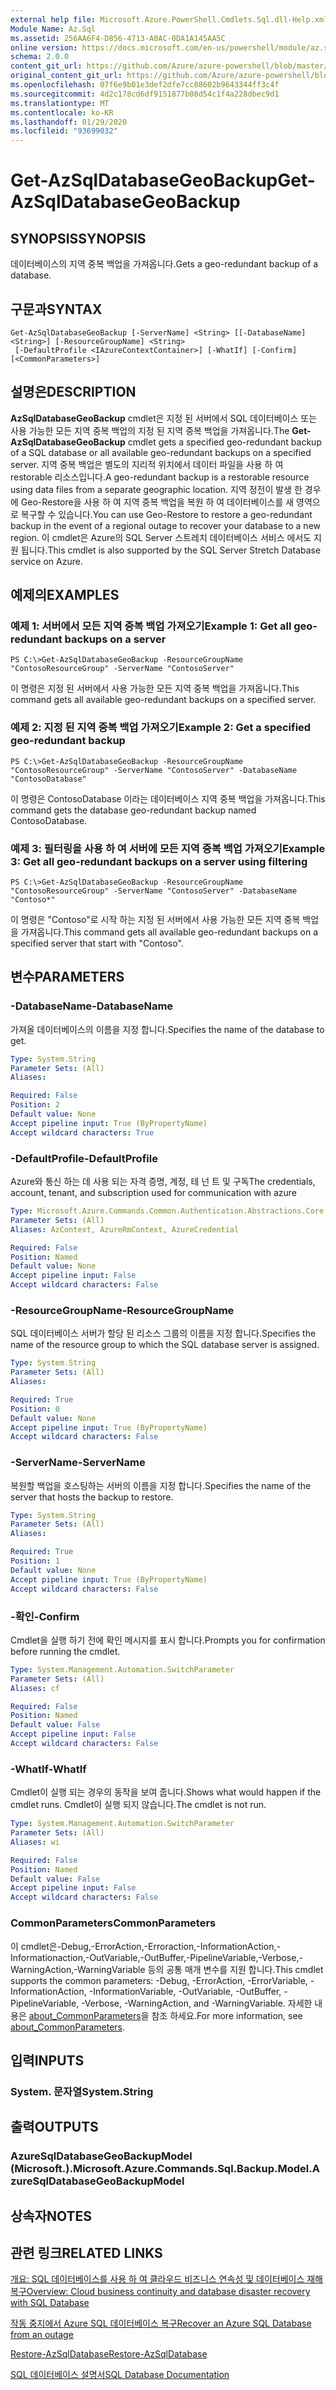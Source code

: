 ```yaml
---
external help file: Microsoft.Azure.PowerShell.Cmdlets.Sql.dll-Help.xml
Module Name: Az.Sql
ms.assetid: 256AA6F4-D856-4713-A0AC-0DA1A145AA5C
online version: https://docs.microsoft.com/en-us/powershell/module/az.sql/get-azsqldatabasegeobackup
schema: 2.0.0
content_git_url: https://github.com/Azure/azure-powershell/blob/master/src/Sql/Sql/help/Get-AzSqlDatabaseGeoBackup.md
original_content_git_url: https://github.com/Azure/azure-powershell/blob/master/src/Sql/Sql/help/Get-AzSqlDatabaseGeoBackup.md
ms.openlocfilehash: 07f6e9b01e3def2dfe7cc88602b9643344ff3c4f
ms.sourcegitcommit: 4d2c178cd6df9151877b08d54c1f4a228dbec9d1
ms.translationtype: MT
ms.contentlocale: ko-KR
ms.lasthandoff: 01/29/2020
ms.locfileid: "93699032"
---
```

# <span data-ttu-id="2db08-101">Get-AzSqlDatabaseGeoBackup</span><span class="sxs-lookup"><span data-stu-id="2db08-101">Get-AzSqlDatabaseGeoBackup</span></span>

## <span data-ttu-id="2db08-102">SYNOPSIS</span><span class="sxs-lookup"><span data-stu-id="2db08-102">SYNOPSIS</span></span>
<span data-ttu-id="2db08-103">데이터베이스의 지역 중복 백업을 가져옵니다.</span><span class="sxs-lookup"><span data-stu-id="2db08-103">Gets a geo-redundant backup of a database.</span></span>

## <span data-ttu-id="2db08-104">구문과</span><span class="sxs-lookup"><span data-stu-id="2db08-104">SYNTAX</span></span>

```
Get-AzSqlDatabaseGeoBackup [-ServerName] <String> [[-DatabaseName] <String>] [-ResourceGroupName] <String>
 [-DefaultProfile <IAzureContextContainer>] [-WhatIf] [-Confirm] [<CommonParameters>]
```

## <span data-ttu-id="2db08-105">설명은</span><span class="sxs-lookup"><span data-stu-id="2db08-105">DESCRIPTION</span></span>
<span data-ttu-id="2db08-106">**AzSqlDatabaseGeoBackup** cmdlet은 지정 된 서버에서 SQL 데이터베이스 또는 사용 가능한 모든 지역 중복 백업의 지정 된 지역 중복 백업을 가져옵니다.</span><span class="sxs-lookup"><span data-stu-id="2db08-106">The **Get-AzSqlDatabaseGeoBackup** cmdlet gets a specified geo-redundant backup of a SQL database or all available geo-redundant backups on a specified server.</span></span>
<span data-ttu-id="2db08-107">지역 중복 백업은 별도의 지리적 위치에서 데이터 파일을 사용 하 여 restorable 리소스입니다.</span><span class="sxs-lookup"><span data-stu-id="2db08-107">A geo-redundant backup is a restorable resource using data files from a separate geographic location.</span></span>
<span data-ttu-id="2db08-108">지역 정전이 발생 한 경우에 Geo-Restore을 사용 하 여 지역 중복 백업을 복원 하 여 데이터베이스를 새 영역으로 복구할 수 있습니다.</span><span class="sxs-lookup"><span data-stu-id="2db08-108">You can use Geo-Restore to restore a geo-redundant backup in the event of a regional outage to recover your database to a new region.</span></span>
<span data-ttu-id="2db08-109">이 cmdlet은 Azure의 SQL Server 스트레치 데이터베이스 서비스 에서도 지원 됩니다.</span><span class="sxs-lookup"><span data-stu-id="2db08-109">This cmdlet is also supported by the SQL Server Stretch Database service on Azure.</span></span>

## <span data-ttu-id="2db08-110">예제의</span><span class="sxs-lookup"><span data-stu-id="2db08-110">EXAMPLES</span></span>

### <span data-ttu-id="2db08-111">예제 1: 서버에서 모든 지역 중복 백업 가져오기</span><span class="sxs-lookup"><span data-stu-id="2db08-111">Example 1: Get all geo-redundant backups on a server</span></span>
```
PS C:\>Get-AzSqlDatabaseGeoBackup -ResourceGroupName "ContosoResourceGroup" -ServerName "ContosoServer"
```

<span data-ttu-id="2db08-112">이 명령은 지정 된 서버에서 사용 가능한 모든 지역 중복 백업을 가져옵니다.</span><span class="sxs-lookup"><span data-stu-id="2db08-112">This command gets all available geo-redundant backups on a specified server.</span></span>

### <span data-ttu-id="2db08-113">예제 2: 지정 된 지역 중복 백업 가져오기</span><span class="sxs-lookup"><span data-stu-id="2db08-113">Example 2: Get a specified geo-redundant backup</span></span>
```
PS C:\>Get-AzSqlDatabaseGeoBackup -ResourceGroupName "ContosoResourceGroup" -ServerName "ContosoServer" -DatabaseName "ContosoDatabase"
```

<span data-ttu-id="2db08-114">이 명령은 ContosoDatabase 이라는 데이터베이스 지역 중복 백업을 가져옵니다.</span><span class="sxs-lookup"><span data-stu-id="2db08-114">This command gets the database geo-redundant backup named ContosoDatabase.</span></span>

### <span data-ttu-id="2db08-115">예제 3: 필터링을 사용 하 여 서버에 모든 지역 중복 백업 가져오기</span><span class="sxs-lookup"><span data-stu-id="2db08-115">Example 3: Get all geo-redundant backups on a server using filtering</span></span>
```
PS C:\>Get-AzSqlDatabaseGeoBackup -ResourceGroupName "ContosoResourceGroup" -ServerName "ContosoServer" -DatabaseName "Contoso*"
```

<span data-ttu-id="2db08-116">이 명령은 "Contoso"로 시작 하는 지정 된 서버에서 사용 가능한 모든 지역 중복 백업을 가져옵니다.</span><span class="sxs-lookup"><span data-stu-id="2db08-116">This command gets all available geo-redundant backups on a specified server that start with "Contoso".</span></span>

## <span data-ttu-id="2db08-117">변수</span><span class="sxs-lookup"><span data-stu-id="2db08-117">PARAMETERS</span></span>

### <span data-ttu-id="2db08-118">-DatabaseName</span><span class="sxs-lookup"><span data-stu-id="2db08-118">-DatabaseName</span></span>
<span data-ttu-id="2db08-119">가져올 데이터베이스의 이름을 지정 합니다.</span><span class="sxs-lookup"><span data-stu-id="2db08-119">Specifies the name of the database to get.</span></span>

```yaml
Type: System.String
Parameter Sets: (All)
Aliases:

Required: False
Position: 2
Default value: None
Accept pipeline input: True (ByPropertyName)
Accept wildcard characters: True
```

### <span data-ttu-id="2db08-120">-DefaultProfile</span><span class="sxs-lookup"><span data-stu-id="2db08-120">-DefaultProfile</span></span>
<span data-ttu-id="2db08-121">Azure와 통신 하는 데 사용 되는 자격 증명, 계정, 테 넌 트 및 구독</span><span class="sxs-lookup"><span data-stu-id="2db08-121">The credentials, account, tenant, and subscription used for communication with azure</span></span>

```yaml
Type: Microsoft.Azure.Commands.Common.Authentication.Abstractions.Core.IAzureContextContainer
Parameter Sets: (All)
Aliases: AzContext, AzureRmContext, AzureCredential

Required: False
Position: Named
Default value: None
Accept pipeline input: False
Accept wildcard characters: False
```

### <span data-ttu-id="2db08-122">-ResourceGroupName</span><span class="sxs-lookup"><span data-stu-id="2db08-122">-ResourceGroupName</span></span>
<span data-ttu-id="2db08-123">SQL 데이터베이스 서버가 할당 된 리소스 그룹의 이름을 지정 합니다.</span><span class="sxs-lookup"><span data-stu-id="2db08-123">Specifies the name of the resource group to which the SQL database server is assigned.</span></span>

```yaml
Type: System.String
Parameter Sets: (All)
Aliases:

Required: True
Position: 0
Default value: None
Accept pipeline input: True (ByPropertyName)
Accept wildcard characters: False
```

### <span data-ttu-id="2db08-124">-ServerName</span><span class="sxs-lookup"><span data-stu-id="2db08-124">-ServerName</span></span>
<span data-ttu-id="2db08-125">복원할 백업을 호스팅하는 서버의 이름을 지정 합니다.</span><span class="sxs-lookup"><span data-stu-id="2db08-125">Specifies the name of the server that hosts the backup to restore.</span></span>

```yaml
Type: System.String
Parameter Sets: (All)
Aliases:

Required: True
Position: 1
Default value: None
Accept pipeline input: True (ByPropertyName)
Accept wildcard characters: False
```

### <span data-ttu-id="2db08-126">-확인</span><span class="sxs-lookup"><span data-stu-id="2db08-126">-Confirm</span></span>
<span data-ttu-id="2db08-127">Cmdlet을 실행 하기 전에 확인 메시지를 표시 합니다.</span><span class="sxs-lookup"><span data-stu-id="2db08-127">Prompts you for confirmation before running the cmdlet.</span></span>

```yaml
Type: System.Management.Automation.SwitchParameter
Parameter Sets: (All)
Aliases: cf

Required: False
Position: Named
Default value: False
Accept pipeline input: False
Accept wildcard characters: False
```

### <span data-ttu-id="2db08-128">-WhatIf</span><span class="sxs-lookup"><span data-stu-id="2db08-128">-WhatIf</span></span>
<span data-ttu-id="2db08-129">Cmdlet이 실행 되는 경우의 동작을 보여 줍니다.</span><span class="sxs-lookup"><span data-stu-id="2db08-129">Shows what would happen if the cmdlet runs.</span></span>
<span data-ttu-id="2db08-130">Cmdlet이 실행 되지 않습니다.</span><span class="sxs-lookup"><span data-stu-id="2db08-130">The cmdlet is not run.</span></span>

```yaml
Type: System.Management.Automation.SwitchParameter
Parameter Sets: (All)
Aliases: wi

Required: False
Position: Named
Default value: False
Accept pipeline input: False
Accept wildcard characters: False
```

### <span data-ttu-id="2db08-131">CommonParameters</span><span class="sxs-lookup"><span data-stu-id="2db08-131">CommonParameters</span></span>
<span data-ttu-id="2db08-132">이 cmdlet은-Debug,-ErrorAction,-Erroraction,-InformationAction,-Informationaction,-OutVariable,-OutBuffer,-PipelineVariable,-Verbose,-WarningAction,-WarningVariable 등의 공통 매개 변수를 지원 합니다.</span><span class="sxs-lookup"><span data-stu-id="2db08-132">This cmdlet supports the common parameters: -Debug, -ErrorAction, -ErrorVariable, -InformationAction, -InformationVariable, -OutVariable, -OutBuffer, -PipelineVariable, -Verbose, -WarningAction, and -WarningVariable.</span></span> <span data-ttu-id="2db08-133">자세한 내용은 [about_CommonParameters](https://go.microsoft.com/fwlink/?LinkID=113216)을 참조 하세요.</span><span class="sxs-lookup"><span data-stu-id="2db08-133">For more information, see [about_CommonParameters](https://go.microsoft.com/fwlink/?LinkID=113216).</span></span>

## <span data-ttu-id="2db08-134">입력</span><span class="sxs-lookup"><span data-stu-id="2db08-134">INPUTS</span></span>

### <span data-ttu-id="2db08-135">System. 문자열</span><span class="sxs-lookup"><span data-stu-id="2db08-135">System.String</span></span>

## <span data-ttu-id="2db08-136">출력</span><span class="sxs-lookup"><span data-stu-id="2db08-136">OUTPUTS</span></span>

### <span data-ttu-id="2db08-137">AzureSqlDatabaseGeoBackupModel (Microsoft.).</span><span class="sxs-lookup"><span data-stu-id="2db08-137">Microsoft.Azure.Commands.Sql.Backup.Model.AzureSqlDatabaseGeoBackupModel</span></span>

## <span data-ttu-id="2db08-138">상속자</span><span class="sxs-lookup"><span data-stu-id="2db08-138">NOTES</span></span>

## <span data-ttu-id="2db08-139">관련 링크</span><span class="sxs-lookup"><span data-stu-id="2db08-139">RELATED LINKS</span></span>

[<span data-ttu-id="2db08-140">개요: SQL 데이터베이스를 사용 하 여 클라우드 비즈니스 연속성 및 데이터베이스 재해 복구</span><span class="sxs-lookup"><span data-stu-id="2db08-140">Overview: Cloud business continuity and database disaster recovery with SQL Database</span></span>](https://go.microsoft.com/fwlink/?LinkId=746881)

[<span data-ttu-id="2db08-141">작동 중지에서 Azure SQL 데이터베이스 복구</span><span class="sxs-lookup"><span data-stu-id="2db08-141">Recover an Azure SQL Database from an outage</span></span>](https://go.microsoft.com/fwlink/?LinkId=746882)

[<span data-ttu-id="2db08-142">Restore-AzSqlDatabase</span><span class="sxs-lookup"><span data-stu-id="2db08-142">Restore-AzSqlDatabase</span></span>](./Restore-AzSqlDatabase.md)

[<span data-ttu-id="2db08-143">SQL 데이터베이스 설명서</span><span class="sxs-lookup"><span data-stu-id="2db08-143">SQL Database Documentation</span></span>](https://docs.microsoft.com/azure/sql-database/)
